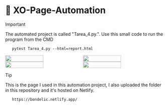 # 🚀 XO-Page-Automation
> [!IMPORTANT]
The automated project is called "Tarea_4.py.". Use this small code to run the program from the CMD
```text
   pytest Tarea_4.py --html=report.html
   ```

<div style="display: flex;">
  <img src="https://github.com/K3ury99/XO-Page-Automation/blob/main/imagenes/login_fallido.png" width="49%"></img> 
  <img src="https://github.com/K3ury99/XO-Page-Automation/blob/main/imagenes/login_con_credenciales_2.png" width="49%"></img>   
</div>
<div style="display: flex;">
  <img src="https://github.com/K3ury99/XO-Page-Automation/blob/main/imagenes/pagina_formulario.png" width="49%"></img> 
  <img src="https://github.com/K3ury99/XO-Page-Automation/blob/main/imagenes/inicio_scroll.png" width="49%"></img>   
</div>

> [!TIP]
This is the page I used in this automation project, I also uploaded the folder in this repository and it's hosted on Netlify.
```text
   https://bondelic.netlify.app/
   ```
